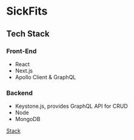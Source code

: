 # SickFits
 
## Tech Stack

### Front-End
* React
* Next.js
* Apollo Client & GraphQL

### Backend
* Keystone.js, provides GraphQL API for CRUD
* Node
* MongoDB


[Stack](https://github.com/JaredFlomen/SickFits/blob/main/docs/Stack.png?raw=true)